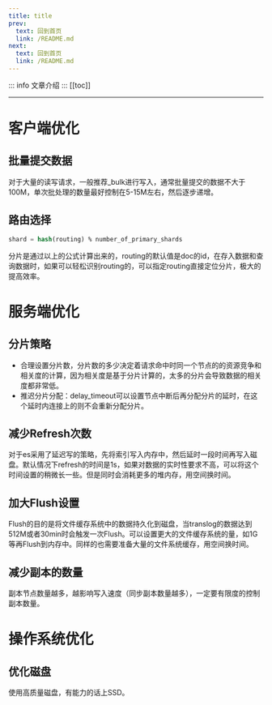 ```yaml
---
title: title
prev:
  text: 回到首页
  link: /README.md
next:
  text: 回到首页
  link: /README.md
---
```

::: info
文章介绍
:::
[[toc]]

***
# 客户端优化

## 批量提交数据

对于大量的读写请求，一般推荐_bulk进行写入，通常批量提交的数据不大于100M，单次批处理的数量最好控制在5-15M左右，然后逐步递增。

## 路由选择

```sql
shard = hash(routing) % number_of_primary_shards 
```
分片是通过以上的公式计算出来的，routing的默认值是doc的id，在存入数据和查询数据时，如果可以轻松识别routing的，可以指定routing直接定位分片，极大的提高效率。
# 服务端优化

## 分片策略

* 合理设置分片数，分片数的多少决定着请求命中时同一个节点的的资源竞争和相关度的计算，因为相关度是基于分片计算的，太多的分片会导致数据的相关度都非常低。
* 推迟分片分配：delay_timeout可以设置节点中断后再分配分片的延时，在这个延时内连接上的则不会重新分配分片。
## 减少Refresh次数

对于es采用了延迟写的策略，先将索引写入内存中，然后延时一段时间再写入磁盘。默认情况下refresh的时间是1s，如果对数据的实时性要求不高，可以将这个时间设置的稍微长一些。但是同时会消耗更多的堆内存，用空间换时间。

## 加大Flush设置

Flush的目的是将文件缓存系统中的数据持久化到磁盘，当translog的数据达到512M或者30min时会触发一次Flush。可以设置更大的文件缓存系统的量，如1G等再Flush到内存中。同样的也需要准备大量的文件系统缓存，用空间换时间。

## 减少副本的数量

副本节点数量越多，越影响写入速度（同步副本数量越多），一定要有限度的控制副本数量。

# 操作系统优化

## 优化磁盘

使用高质量磁盘，有能力的话上SSD。




